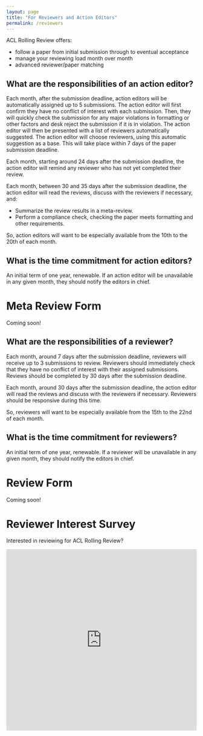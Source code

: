 ```yaml
---
layout: page
title: "For Reviewers and Action Editors"
permalink: /reviewers
---
```


ACL Rolling Review offers:
* follow a paper from initial submission through to eventual acceptance
* manage your reviewing load month over month
* advanced reviewer/paper matching

## What are the responsibilities of an action editor?

Each month, after the submission deadline, action editors will be automatically assigned up to 5 submissions. The action editor will first confirm they have no conflict of interest with each submission. Then, they will quickly check the submission for any major violations in formatting or other factors and desk reject the submission if it is in violation. The action editor will then be presented with a list of reviewers automatically suggested. The action editor will choose reviewers, using this automatic suggestion as a base. This will take place within 7 days of the paper submission deadline.

Each month, starting around 24 days after the submission deadline, the action editor will remind any reviewer who has not yet completed their review.

Each month, between 30 and 35 days after the submission deadline, the action editor will read the reviews, discuss with the reviewers if necessary, and:
* Summarize the review results in a meta-review.
* Perform a compliance check, checking the paper meets formatting and other requirements.

So, action editors will want to be especially available from the 10th to the 20th of each month.

## What is the time commitment for action editors?
An initial term of one year, renewable. If an action editor will be unavailable in any given month, they should notify the editors in chief.

# Meta Review Form

Coming soon!


## What are the responsibilities of a reviewer?
Each month, around 7 days after the submission deadline, reviewers will receive up to 3 submissions to review. Reviewers should immediately check that they have no conflict of interest with their assigned submissions. Reviews should be completed by 30 days after the submission deadline.

Each month, around 30 days after the submission deadline, the action editor will read the reviews and discuss with the reviewers if necessary. Reviewers should be responsive during this time.

So, reviewers will want to be especially available from the 15th to the 22nd of each month.
 
## What is the time commitment for reviewers?
An initial term of one year, renewable. If a reviewer will be unavailable in any given month, they should notify the editors in chief.

# Review Form

Coming soon!

# Reviewer Interest Survey

Interested in reviewing for ACL Rolling Review?

<iframe width="640px" height= "480px" src= "https://forms.office.com/Pages/ResponsePage.aspx?id=DQSIkWdsW0yxEjajBLZtrQAAAAAAAAAAAAN__u_t_RFUMFJRRTdPNlBDM0RLODYxSUo5MlBPTEI1VC4u&embed=true" frameborder= "0" marginwidth= "0" marginheight= "0" style= "border: none; max-width:100%; max-height:100vh" allowfullscreen webkitallowfullscreen mozallowfullscreen msallowfullscreen> </iframe>

